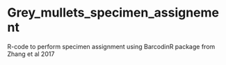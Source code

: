 # Grey_mullets_specimen_assignement
R-code to perform specimen assignment using BarcodinR package from Zhang et al 2017
